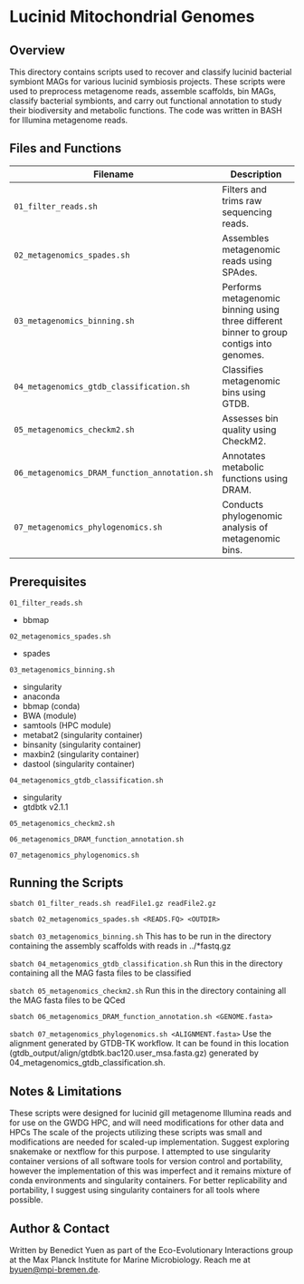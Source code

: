 # Lucinid Mitochondrial Genomes

## Overview 
This directory contains scripts used to recover and classify lucinid bacterial symbiont MAGs for various lucinid symbiosis projects.
These scripts were used to preprocess metagenome reads, assemble scaffolds, bin MAGs, classify bacterial symbionts, and carry out functional annotation  to study their biodiversity and metabolic functions.
The code was written in BASH for Illumina metagenome reads.


## Files and Functions

| Filename                                      | Description |
|-----------------------------------------------|------------|
| `01_filter_reads.sh`                          | Filters and trims raw sequencing reads. |
| `02_metagenomics_spades.sh`                   | Assembles metagenomic reads using SPAdes. |
| `03_metagenomics_binning.sh`                  | Performs metagenomic binning using three different binner to group contigs into genomes. |
| `04_metagenomics_gtdb_classification.sh`      | Classifies metagenomic bins using GTDB. |
| `05_metagenomics_checkm2.sh`                  | Assesses bin quality using CheckM2. |
| `06_metagenomics_DRAM_function_annotation.sh` | Annotates metabolic functions using DRAM. |
| `07_metagenomics_phylogenomics.sh`            | Conducts phylogenomic analysis of metagenomic bins. |


## Prerequisites

`01_filter_reads.sh`
- bbmap

`02_metagenomics_spades.sh`
- spades

`03_metagenomics_binning.sh`
- singularity
- anaconda
- bbmap (conda)
- BWA (module)
- samtools (HPC module)
- metabat2 (singularity container)
- binsanity (singularity container)
- maxbin2 (singularity container)
- dastool (singularity container)

`04_metagenomics_gtdb_classification.sh`
- singularity
- gtdbtk v2.1.1

`05_metagenomics_checkm2.sh`


`06_metagenomics_DRAM_function_annotation.sh`


`07_metagenomics_phylogenomics.sh`


## Running the Scripts

`sbatch 01_filter_reads.sh readFile1.gz readFile2.gz`

`sbatch 02_metagenomics_spades.sh <READS.FQ> <OUTDIR>`

`sbatch 03_metagenomics_binning.sh` 
This has to be run in the directory containing the assembly scaffolds with reads in ../*fastq.gz

`sbatch 04_metagenomics_gtdb_classification.sh`
Run this in the directory containing all the MAG fasta files to be classified

`sbatch 05_metagenomics_checkm2.sh`
Run this in the directory containing all the MAG fasta files to be QCed

`sbatch 06_metagenomics_DRAM_function_annotation.sh <GENOME.fasta>`

`sbatch 07_metagenomics_phylogenomics.sh <ALIGNMENT.fasta>`
Use the alignment generated by GTDB-TK workflow. It can be found in this location (gtdb_output/align/gtdbtk.bac120.user_msa.fasta.gz) generated by 04_metagenomics_gtdb_classification.sh.

## Notes & Limitations
These scripts were designed for lucinid gill metagenome Illumina reads and for use on the GWDG HPC, and will need modifications for other data and HPCs
The scale of the projects utilizing these scripts was small and modifications are needed for scaled-up implementation. Suggest exploring snakemake or nextflow for this purpose.
I attempted to use singularity container versions of all software tools for version control and portability, however the implementation of this was imperfect and it remains mixture of conda environments and singularity containers. For better replicability and portability, I suggest using singularity containers for all tools where possible.


## Author & Contact
Written by Benedict Yuen as part of the Eco-Evolutionary Interactions group at the Max Planck Institute for Marine Microbiology. Reach me at byuen@mpi-bremen.de.
